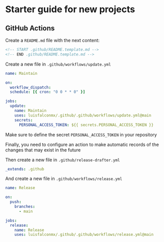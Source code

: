 # Starter guide for new projects

## GitHub Actions

Create a `README.md` file with the next content:
``` markdown
<!-- START .github/README.template.md -->
<!-- END .github/README.template.md -->
```

Create a new file in `.github/workflows/update.yml`
``` yaml
name: Maintain

on:
  workflow_dispatch:
  schedule: [{ cron: "0 0 * * 0" }]

jobs:
  update:
    name: Maintain
    uses: luisfalconmx/.github/.github/workflows/update.yml@main
    secrets:
      PERSONAL_ACCESS_TOKEN: ${{ secrets.PERSONAL_ACCESS_TOKEN }}
```

Make sure to define the secret `PERSONAL_ACCESS_TOKEN` in your repository

Finally, you need to configure an action to make automatic records of the changes that may exist in the future

Then create a new file in `.github/release-drafter.yml`

``` yaml
_extends: .github
```

And create a new file in `.github/workflows/release.yml`

``` yaml
name: Release

on:
  push:
    branches:
      - main

jobs:
  release:
    name: Release
    uses: luisfalconmx/.github/.github/workflows/release.yml@main
```